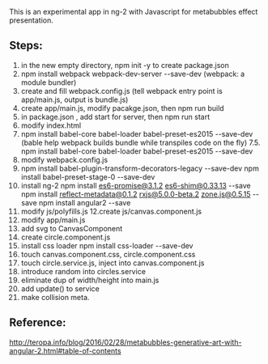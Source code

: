 This is an experimental app in ng-2 with Javascript for metabubbles effect presentation.


## Steps:
1. in the new empty directory, npm init -y to create package.json
2. npm install webpack webpack-dev-server --save-dev
(webpack: a module bundler)
3. create and fill webpack.config.js
(tell webpack entry point is app/main.js, output is bundle.js)
4. create app/main.js, modify pacakge.json, then npm run build
5. in package.json , add start for server, then npm run start
6. modify index.html
7. npm install babel-core babel-loader babel-preset-es2015 --save-dev
(bable help webpack builds bundle while transpiles code on the fly)
7.5. npm install babel-core babel-loader babel-preset-es2015 --save-dev
8. modify webpack.config.js
9. npm install babel-plugin-transform-decorators-legacy --save-dev
npm install babel-preset-stage-0 --save-dev
10. install ng-2
  npm install es6-promise@3.1.2 es6-shim@0.33.13 --save
  npm install reflect-metadata@0.1.2 rxjs@5.0.0-beta.2 zone.js@0.5.15 --save
  npm install angular2 --save
11. modify js/polyfills.js
12.create js/canvas.component.js
13. modify app/main.js
14. add svg to CanvasComponent
15. create circle.component.js
16. install css loader npm install css-loader --save-dev
17.  touch canvas.component.css, circle.component.css
18. touch circle.service.js, inject into canvas.component.js
19. introduce random into circles.service
20. eliminate dup of width/height into main.js
21. add  update() to service
22. make collision meta.


## Reference:
http://teropa.info/blog/2016/02/28/metabubbles-generative-art-with-angular-2.html#table-of-contents
